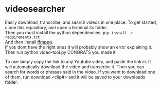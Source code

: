 # videosearcher
Easily download, transcribe, and search videos in one place. To get started, clone this repository, and open a terminal its folder.  
Then you must install the python dependencies: `pip install -r requirements.txt`  
And then install [ffmpeg](https://ffmpeg.org/download.html).  
If you dont have the right ones it will probably show an error explaining it. Then run python video-tool.py CONGRATS you made it

To use simply copy the link to any Youtube video, and paste the link in. It will automatically download the video and transcribe it. Then you can search for words or phrases said in the video. If you want to download one of them, run download <clip#> and it will be saved to your downloads folder.
